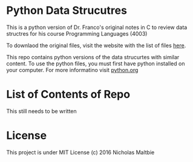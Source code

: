 # Python Data Strucutres

This is a python version of Dr. Franco's original notes in C to 
review data structres for his course Programming Languages (4003)

To downlaod the original files, visit the website with the list of 
files [here](http://gauss.ececs.uc.edu/Courses/c4003/extra/datastruct.html).

This repo contains python versions of the data strucurtes with 
similar content. To use the python files, you must first have 
python installed on your computer. For more informatino visit 
[python.org](https://www.python.org/)

# List of Contents of Repo

This still needs to be written

# License

This project is under MIT License (c) 2016 Nicholas Maltbie
